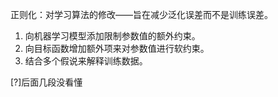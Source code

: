 正则化：对学习算法的修改——旨在减少泛化误差而不是训练误差。  

1. 向机器学习模型添加限制参数值的额外约束。  
2. 向目标函数增加额外项来对参数值进行软约束。  
3. 结合多个假说来解释训练数据。  

[?]后面几段没看懂
